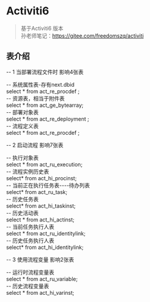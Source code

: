 # Activiti6

> 基于Activiti6 版本    
> 孙老师笔记：https://gitee.com/freedomszq/activiti
> 


## 表介绍
-- 1 当部署流程文件时 影响4张表

-- 系统属性表-存有next.dbid   
select * from  act_re_procdef ;   
-- 资源表，相当于附件表   
select * from act_ge_bytearray;   
-- 部署对象表   
select * from act_re_deployment ;   
-- 流程定义表   
select * from act_re_procdef ;   


-- 2 启动流程 影响7张表    

-- 执行对象表    
select * from act_ru_execution;   
-- 流程实例历史表   
select* from act_hi_procinst;   
-- 当前正在执行任务表----待办列表   
select* from act_ru_task;   
-- 历史任务表   
select* from act_hi_taskinst;   
-- 历史活动表   
select * from act_hi_actinst;   
-- 当前任务执行人表   
select * from act_ru_identitylink;   
-- 历史任务执行人表   
select* from act_hi_identitylink;   

-- 3 使用流程变量 影响2张表   

-- 运行时流程变量表   
select * from act_ru_variable;   
-- 历史流程变量表   
select * from act_hi_varinst;   
